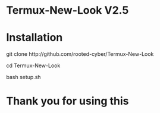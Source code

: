 # Termux-New-Look V2.5
# Installation
<p>git clone http://github.com/rooted-cyber/Termux-New-Look</p>
<p>cd Termux-New-Look</p>
<p>bash setup.sh</p>

# Thank you for using this

